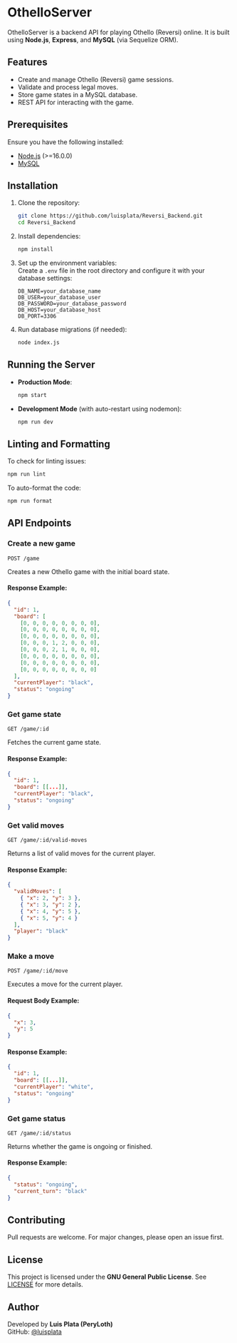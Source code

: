 # OthelloServer

OthelloServer is a backend API for playing Othello (Reversi) online. It is built using **Node.js**, **Express**, and **MySQL** (via Sequelize ORM).

## Features
- Create and manage Othello (Reversi) game sessions.
- Validate and process legal moves.
- Store game states in a MySQL database.
- REST API for interacting with the game.

## Prerequisites
Ensure you have the following installed:
- [Node.js](https://nodejs.org/) (>=16.0.0)
- [MySQL](https://www.mysql.com/)

## Installation
1. Clone the repository:
   ```sh
   git clone https://github.com/luisplata/Reversi_Backend.git
   cd Reversi_Backend
   ```

2. Install dependencies:
   ```sh
   npm install
   ```

3. Set up the environment variables:  
   Create a `.env` file in the root directory and configure it with your database settings:
   ```env
   DB_NAME=your_database_name
   DB_USER=your_database_user
   DB_PASSWORD=your_database_password
   DB_HOST=your_database_host
   DB_PORT=3306
   ```

4. Run database migrations (if needed):
   ```sh
   node index.js
   ```

## Running the Server
- **Production Mode**:
  ```sh
  npm start
  ```
- **Development Mode** (with auto-restart using nodemon):
  ```sh
  npm run dev
  ```

## Linting and Formatting
To check for linting issues:
```sh
npm run lint
```
To auto-format the code:
```sh
npm run format
```

## API Endpoints

### Create a new game
```http
POST /game
```
Creates a new Othello game with the initial board state.

#### Response Example:
```json
{
  "id": 1,
  "board": [
    [0, 0, 0, 0, 0, 0, 0, 0],
    [0, 0, 0, 0, 0, 0, 0, 0],
    [0, 0, 0, 0, 0, 0, 0, 0],
    [0, 0, 0, 1, 2, 0, 0, 0],
    [0, 0, 0, 2, 1, 0, 0, 0],
    [0, 0, 0, 0, 0, 0, 0, 0],
    [0, 0, 0, 0, 0, 0, 0, 0],
    [0, 0, 0, 0, 0, 0, 0, 0]
  ],
  "currentPlayer": "black",
  "status": "ongoing"
}
```

### Get game state
```http
GET /game/:id
```
Fetches the current game state.

#### Response Example:
```json
{
  "id": 1,
  "board": [[...]],
  "currentPlayer": "black",
  "status": "ongoing"
}
```

### Get valid moves
```http
GET /game/:id/valid-moves
```
Returns a list of valid moves for the current player.

#### Response Example:
```json
{
  "validMoves": [
    { "x": 2, "y": 3 },
    { "x": 3, "y": 2 },
    { "x": 4, "y": 5 },
    { "x": 5, "y": 4 }
  ],
  "player": "black"
}
```

### Make a move
```http
POST /game/:id/move
```
Executes a move for the current player.

#### Request Body Example:
```json
{
  "x": 3,
  "y": 5
}
```

#### Response Example:
```json
{
  "id": 1,
  "board": [[...]],
  "currentPlayer": "white",
  "status": "ongoing"
}
```

### Get game status
```http
GET /game/:id/status
```
Returns whether the game is ongoing or finished.

#### Response Example:
```json
{
  "status": "ongoing",
  "current_turn": "black"
}
```

## Contributing
Pull requests are welcome. For major changes, please open an issue first.

## License
This project is licensed under the **GNU General Public License**. See [LICENSE](LICENSE) for more details.

## Author
Developed by **Luis Plata (PeryLoth)**  
GitHub: [@luisplata](https://github.com/luisplata)

